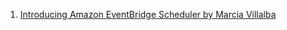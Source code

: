 

1. [Introducing Amazon EventBridge Scheduler by Marcia Villalba](https://aws.amazon.com/blogs/compute/introducing-amazon-eventbridge-scheduler/)